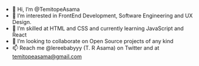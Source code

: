 - 👋 Hi, I’m @TemitopeAsama
- 👀 I’m interested in FrontEnd Development, Software Engineering and UX Design.
- 🌱 I’m skilled at HTML and CSS and currently learning JavaScript and React
- 💞️ I’m looking to collaborate on Open Source projects of any kind
- 📫 Reach me @lereebabyyy (T. R Asama) on Twitter and at temitopeasama@gmail.com

<!---
TemitopeAsama/TemitopeAsama is a ✨ special ✨ repository because its `README.md` (this file) appears on your GitHub profile.
You can click the Preview link to take a look at your changes.
--->
